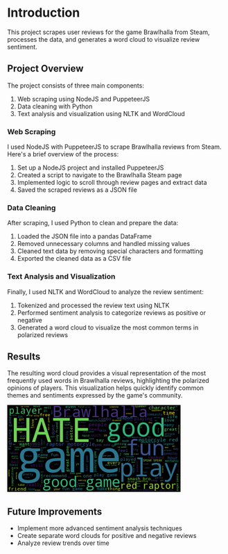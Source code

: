 # Introduction

This project scrapes user reviews for the game Brawlhalla from Steam, processes the data, and generates a word cloud to visualize review sentiment.

## Project Overview
The project consists of three main components:

1. Web scraping using NodeJS and PuppeteerJS
2. Data cleaning with Python
3. Text analysis and visualization using NLTK and WordCloud
   
### Web Scraping
I used NodeJS with PuppeteerJS to scrape Brawlhalla reviews from Steam. Here's a brief overview of the process:

1. Set up a NodeJS project and installed PuppeteerJS
2. Created a script to navigate to the Brawlhalla Steam page
3. Implemented logic to scroll through review pages and extract data
4. Saved the scraped reviews as a JSON file
   
### Data Cleaning
After scraping, I used Python to clean and prepare the data:

1. Loaded the JSON file into a pandas DataFrame
2. Removed unnecessary columns and handled missing values
3. Cleaned text data by removing special characters and formatting
4. Exported the cleaned data as a CSV file
   
### Text Analysis and Visualization
Finally, I used NLTK and WordCloud to analyze the review sentiment:

1. Tokenized and processed the review text using NLTK
2. Performed sentiment analysis to categorize reviews as positive or negative
3. Generated a word cloud to visualize the most common terms in polarized reviews
   
## Results
The resulting word cloud provides a visual representation of the most frequently used words in Brawlhalla reviews, highlighting the polarized opinions of players. This visualization helps quickly identify common themes and sentiments expressed by the game's community.

![World cloud picture](https://github.com/TalhaHossainKhan/sentiment-analyzer/blob/main/wordcloud.png)

## Future Improvements

+ Implement more advanced sentiment analysis techniques
+ Create separate word clouds for positive and negative reviews
+ Analyze review trends over time
